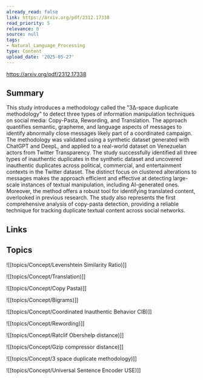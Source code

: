 ```yaml
---
already_read: false
link: https://arxiv.org/pdf/2312.17338
read_priority: 5
relevance: 0
source: null
tags:
- Natural_Language_Processing
type: Content
upload_date: '2025-05-27'
---
```


https://arxiv.org/pdf/2312.17338
## Summary

This study introduces a methodology called the "3∆-space duplicate methodology" to detect three types of information manipulation techniques on social media: Copy-Pasta, Rewording, and Translation. The approach quantifies semantic, grapheme, and language aspects of messages to identify abnormally close messages likely part of a coordinated campaign. The methodology was validated using a synthetic dataset generated with ChatGPT and DeepL, and applied to a real-world dataset on Venezuelan actors from Twitter Transparency. The study successfully identified all three types of inauthentic duplicates in the synthetic dataset and uncovered inauthentic duplicates across political, commercial, and entertainment contexts in the Twitter dataset. The distinct focus on clustered alterations to messages makes the approach efficient and effective at detecting large-scale instances of textual manipulation, including AI-generated ones. Moreover, the method offers a robust tool for identifying translated content, overlooked in previous research. The study also represents the first comprehensive analysis of copy-pasta detection, providing a reliable technique for tracking duplicate textual content across social networks.
## Links


## Topics

![[topics/Concept/Levenshtein Similarity Ratio)]]

![[topics/Concept/Translation)]]

![[topics/Concept/Copy Pasta)]]

![[topics/Concept/Bigrams)]]

![[topics/Concept/Coordinated Inauthentic Behavior CIB)]]

![[topics/Concept/Rewording)]]

![[topics/Concept/Ratclif Obershelp distance)]]

![[topics/Concept/Gzip compressor distance)]]

![[topics/Concept/3 space duplicate methodology)]]

![[topics/Concept/Universal Sentence Encoder USE)]]
